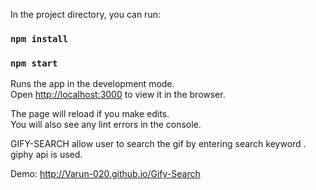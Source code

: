  
In the project directory, you can run:
### `npm install`

### `npm start`

Runs the app in the development mode.\
Open [http://localhost:3000](http://localhost:3000) to view it in the browser.

The page will reload if you make edits.\
You will also see any lint errors in the console.

GIFY-SEARCH  allow user to search the gif by entering search keyword .
giphy api is used.

Demo: http://Varun-020.github.io/Gify-Search
